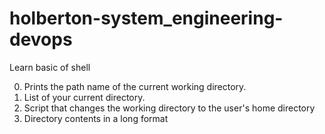 # holberton-system_engineering-devops 
Learn basic of shell

0. Prints the path name of the current working directory.
1. List of your current directory.
2. Script that changes the working directory to the user's home directory
3. Directory contents in a long format
